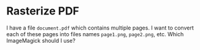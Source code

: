 # Rasterize PDF

I have a file `document.pdf` which contains multiple pages.
I want to convert each of these pages into files names `page1.png`, `page2.png`, etc.
Which ImageMagick should I use?
